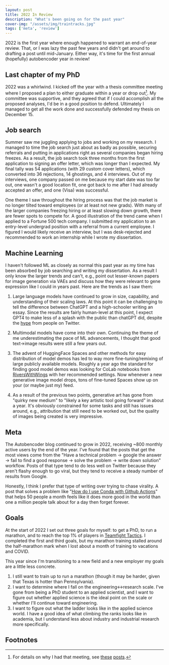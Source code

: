 ```yaml
---
layout: post
title: 2022 In Review
description: "What's been going on for the past year"
cover-img: "/assets/img/traintracks.jpg"
tags: ['meta', 'review']
---
```


2022 is the first year where enough happened to warrant an end-of-year review.
That, or I was lazy the past few years and didn't get around to drafting a post until mid-January.
Either way, it's time for the first annual (hopefully) autobencoder year in review!

## Last chapter of my PhD
2022 was a whirlwind.
I kicked off the year with a thesis committee meeting where I proposed a plan to either graduate within a year or drop out[^why].
My committee was supportive, and they agreed that if I could accomplish all the proposed analyses, I'd be in a good position to defend.
Ultimately I managed to get all the work done and successfully defended my thesis on December 15.

## Job search
Summer saw me juggling applying to jobs and working on my research.
I managed to time the job search just about as badly as possible, securing referrals and putting in applications right as several companies began hiring freezes.
As a result, the job search took three months from the first application to signing an offer letter, which was longer than I expected.
My final tally was 54 applications (with 29 custom cover letters), which converted into 36 rejections, 14 ghostings, and 4 interviews.
Out of my interviews, one company passed on me because my start date was too far out, one wasn't a good location fit, one got back to me after I had already accepted an offer, and one (Visa) was successful.

One theme I saw throughout the hiring process was that the job market is no longer tilted toward employees (or at least not new grads).
With many of the larger companies freezing hiring or at least slowing down growth, there are fewer spots to compete for.
A good illustration of the trend came when I applied to a Fortune 500 tech company.
I submitted my application to an entry-level undergrad position with a referral from a current employee.
I figured I would likely receive an interview, but I was desk-rejected and recommended to work an internship while I wrote my dissertation.

## Machine Learning
I haven't followed ML as closely as normal this past year as my time has been absorbed by job searching and writing my dissertation.
As a result I only know the larger trends and can't, e.g., point out lesser-known papers for image generation via VAEs and discuss how they were relevant to gene expression like I could in years past.
Here are the trends as I saw them:

1. Large language models have continued to grow in size, capability, and understanding of their scaling laws.
At this point it can be challenging to tell the difference between ChatGPT and a high-schooler writing an essay.
Since the results are fairly human-level at this point, I expect GPT4 to make less of a splash with the public than chatGPT did, despite the [hype](https://twitter.com/KevinBaragona/status/1607639987989917697) from people on Twitter. 

2. Multimodal models have come into their own.
Continuing the theme of me underestimating the pace of ML advancements, I thought that good text->image results were still a few years out.

3. The advent of HuggingFace Spaces and other methods for easy distribution of model demos has led to way more fine-tuning/remixing of large publicly available models.
Roughly a year ago the standard for finding good model demos was looking for CoLab notebooks from [RiversWithWings](https://twitter.com/RiversHaveWings) with her recommended settings.
Now whenever a new generative image model drops, tons of fine-tuned Spaces show up on your (or maybe just my) feed.

4. As a result of the previous two points, generative art has gone from "quirky new medium" to "likely a key artistic tool going forward" in about a year.
It's obviously constrained for some tasks and still has issues around, e.g., attribution that still need to be worked out, but the quality of images being created is very impressive.

## Meta 
The Autobencoder blog continued to grow in 2022, receiving ~800 monthly active users by the end of the year.
I've found that the posts that get the most views come from the "Have a technical problem -> google the answer -> fail to find a good response -> solve the problem -> write down solution" workflow.
Posts of that type tend to do less well on Twitter because they aren't flashy enough to go viral, but they tend to receive a steady number of results from Google.

Honestly, I think I prefer that type of writing over trying to chase virality.
A post that solves a problem like "[How do I use Conda with Github Actions](https://autobencoder.com/2020-08-24-conda-actions/)" that helps 50 people a month feels like it does more good in the world than one a million people talk about for a day then forget forever.

## Goals
At the start of 2022 I set out three goals for myself: to get a PhD, to run a marathon, and to reach the top 1% of players in [Teamfight Tactics](https://teamfighttactics.leagueoflegends.com/en-us/).
I completed the first and third goals, but my marathon training stalled around the half-marathon mark when I lost about a month of training to vacations and COVID.

This year since I'm transitioning to a new field and a new employer my goals are a little less concrete.
1. I still want to train up to run a marathon (though it may be harder, given that Texas is hotter than Pennsylvania).
2. I want to determine where I fall on the engineering<->research scale. I've gone from being a PhD student to an applied scientist, and I want to figure out whether applied science is the ideal point on the scale or whether I'll continue toward engineering.
3. I want to figure out what the ladder looks like in the applied science world. I have a good idea of what climbing the ranks looks like in academia, but I understand less about industry and industrial research more specifically.

## Footnotes
[^why]: For details on why I had that meeting, see [these](../2021-11-08-stay-grad) [posts](../2021-11-08-leave-grad).
